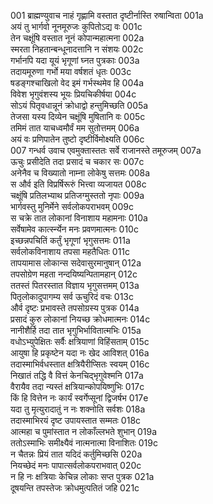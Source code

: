 001    ब्राह्मण्युवाच
नाहं गृह्णामि वस्तात दृष्टीर्नास्ति रुषान्विता	001a  
अयं तु भार्गवो नूनमूरुजः कुपितोऽद्य वः	001c  
तेन चक्षूंषि वस्तात नूनं कोपान्महात्मना	002a  
स्मरता निहतान्बन्धूनादत्तानि न संशयः	002c  
गर्भानपि यदा यूयं भृगूणां घ्नत पुत्रकाः	003a  
तदायमूरुणा गर्भो मया वर्षशतं धृतः	003c  
षडङ्गश्चाखिलो वेद इमं गर्भस्थमेव हि	004a  
विवेश भृगुवंशस्य भूयः प्रियचिकीर्षया	004c  
सोऽयं पितृवधान्नूनं क्रोधाद्वो हन्तुमिच्छति	005a  
तेजसा यस्य दिव्येन चक्षूंषि मुषितानि वः	005c  
तमिमं तात याचध्वमौर्वं मम सुतोत्तमम्	006a  
अयं वः प्रणिपातेन तुष्टो दृष्टीर्विमोक्ष्यति	006c  
007    गन्धर्व उवाच
एवमुक्तास्ततः सर्वे राजानस्ते तमूरुजम्	007a  
ऊचुः प्रसीदेति तदा प्रसादं च चकार सः	007c  
अनेनैव च विख्यातो नाम्ना लोकेषु सत्तमः	008a  
स और्व इति विप्रर्षिरूरुं भित्त्वा व्यजायत	008c  
चक्षूंषि प्रतिलभ्याथ प्रतिजग्मुस्ततो नृपाः	009a  
भार्गवस्तु मुनिर्मेने सर्वलोकपराभवम्	009c  
स चक्रे तात लोकानां विनाशाय महामनाः	010a  
सर्वेषामेव कार्त्स्न्येन मनः प्रवणमात्मनः	010c  
इच्छन्नपचितिं कर्तुं भृगूणां भृगुसत्तमः	011a  
सर्वलोकविनाशाय तपसा महतैधितः	011c  
तापयामास लोकान्स सदेवासुरमानुषान्	012a  
तपसोग्रेण महता नन्दयिष्यन्पितामहान्	012c  
ततस्तं पितरस्तात विज्ञाय भृगुसत्तमम्	013a  
पितृलोकादुपागम्य सर्व ऊचुरिदं वचः	013c  
और्व दृष्टः प्रभावस्ते तपसोग्रस्य पुत्रक	014a  
प्रसादं कुरु लोकानां नियच्छ क्रोधमात्मनः	014c  
नानीशैर्हि तदा तात भृगुभिर्भावितात्मभिः	015a  
वधोऽभ्युपेक्षितः सर्वैः क्षत्रियाणां विहिंसताम्	015c  
आयुषा हि प्रकृष्टेन यदा नः खेद आविशत्	016a  
तदास्माभिर्वधस्तात क्षत्रियैरीप्सितः स्वयम्	016c  
निखातं तद्धि वै वित्तं केनचिद्भृगुवेश्मनि	017a  
वैरायैव तदा न्यस्तं क्षत्रियान्कोपयिष्णुभिः	017c  
किं हि वित्तेन नः कार्यं स्वर्गेप्सूनां द्विजर्षभ	017e  
यदा तु मृत्युरादातुं न नः शक्नोति सर्वशः	018a  
तदास्माभिरयं दृष्ट उपायस्तात सम्मतः	018c  
आत्महा च पुमांस्तात न लोकाँल्लभते शुभान्	019a  
ततोऽस्माभिः समीक्ष्यैवं नात्मनात्मा विनाशितः	019c  
न चैतन्नः प्रियं तात यदिदं कर्तुमिच्छसि	020a  
नियच्छेदं मनः पापात्सर्वलोकपराभवात्	020c  
न हि नः क्षत्रियाः केचिन्न लोकाः सप्त पुत्रक	021a  
दूषयन्ति तपस्तेजः क्रोधमुत्पतितं जहि	021c  
